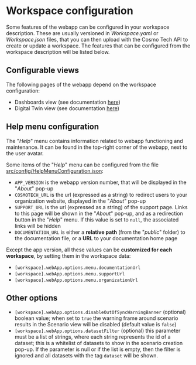 # Workspace configuration

Some features of the webapp can be configured in your workspace description. These are usually versioned in
_Workspace.yaml_ or _Workspace.json_ files, that you can then upload with the Cosmo Tech API to create or update a
workspace. The features that can be configured from the workspace description will be listed below.

## Configurable views

The following pages of the webapp depend on the workspace configuration:

- Dashboards view (see documentation [here](powerBI.md))
- Digital Twin view (see documentation [here](instanceVisualization.md))

## Help menu configuration

The "_Help_" menu contains information related to webapp functioning and maintenance. It can be found in the top-right
corner of the webapp, next to the user avatar.

Some items of the "_Help_" menu can be configured from the file
[src/config/HelpMenuConfiguration.json](../src/config/HelpMenuConfiguration.json):

- `APP_VERSION` is the webapp version number, that will be displayed in the "_About_" pop-up
- `COSMOTECH_URL` is the url (expressed as a string) to redirect users to your organization website, displayed in the
  "_About_" pop-up
- `SUPPORT_URL` is the url (expressed as a string) of the support page. Links to this page will be shown in the
  "_About_" pop-up, and as a redirection button in the "_Help_" menu. If this value is set to `null`, the associated
  links will be hidden
- `DOCUMENTATION_URL` is either a **relative path** (from the "_public_" folder) to the documentation file, or a
  **URL** to your documentation home page

Except the app version, all these values can be **customized for each workspace**, by setting them in the workspace
data:

- `[workspace].webApp.options.menu.documentationUrl`
- `[workspace].webApp.options.menu.supportUrl`
- `[workspace].webApp.options.menu.organizationUrl`

## Other options

- `[workspace].webApp.options.disableOutOfSyncWarningBanner` (optional) boolean value; when set to `true` the
  warning frame around scenario results in the Scenario view will be disabled (default value is `false`)
- `[workspace].webApp.options.datasetFilter` (optional) this parameter must be a list of strings, where each string
  represents the id of a dataset; this is a whitelist of datasets to show in the scenario creation pop-up. If the
  parameter is null or if the list is empty, then the filter is ignored and all datasets with the tag `dataset` will be
  shown.
